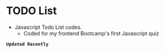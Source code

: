 # TODO List
- Javascript Todo List codes.
  - Coded for my frontend Bootcamp's first Javascript quiz

**`Updated Recently`**
